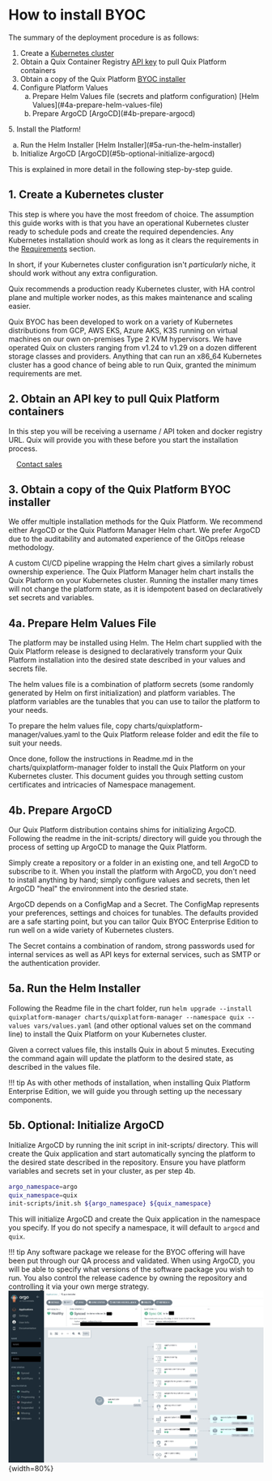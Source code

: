 # How to install BYOC

The summary of the deployment procedure is as follows:

1. Create a [Kubernetes cluster](#1-create-a-kubernetes-cluster)
2. Obtain a Quix Container Registry [API key](#2-obtain-an-api-key-to-pull-quix-platform-containers) to pull Quix Platform containers
3. Obtain a copy of the Quix Platform [BYOC installer](#3-obtain-a-copy-of-the-quix-platform-byoc-installer)
4. Configure Platform Values <ol type="a">
    <li> Prepare Helm Values file (secrets and platform configuration) [Helm Values](#4a-prepare-helm-values-file) </li>
    <li> Prepare ArgoCD [ArgoCD](#4b-prepare-argocd)  </li>
</ol>
5. Install the Platform! <ol type="a">
    <li> Run the Helm Installer [Helm Installer](#5a-run-the-helm-installer) </li>
    <li> Initialize ArgoCD [ArgoCD](#5b-optional-initialize-argocd) </li>
</ol>

This is explained in more detail in the following step-by-step guide.

## 1. Create a Kubernetes cluster

This step is where you have the most freedom of choice. The assumption this guide works with is that you have an operational Kubernetes cluster ready to schedule pods and create the required dependencies. Any Kubernetes installation should work as long as it clears the requirements in the [Requirements](requirements.md) section.

In short, if your Kubernetes cluster configuration isn't _particularly_ niche, it should work without any extra configuration.

Quix recommends a production ready Kubernetes cluster, with HA control plane and multiple worker nodes, as this makes maintenance and scaling easier.

Quix BYOC has been developed to work on a variety of Kubernetes distributions from GCP, AWS EKS, Azure AKS, K3S running on virtual machines on our own on-premises Type 2 KVM hypervisors. We have operated Quix on clusters ranging from v1.24 to v1.29 on a dozen different storage classes and providers. Anything that can run an x86_64 Kubernetes cluster has a good chance of being able to run Quix, granted the minimum requirements are met.

## 2. Obtain an API key to pull Quix Platform containers

In this step you will be receiving a username / API token and docker registry URL. Quix will provide you with these before you start the installation process.

&nbsp;&nbsp;&nbsp;&nbsp;[Contact sales](https://share.hsforms.com/1iW0TmZzKQMChk0lxd_tGiw4yjw2)

## 3. Obtain a copy of the Quix Platform BYOC installer

We offer multiple installation methods for the Quix Platform. We recommend either ArgoCD or the Quix Platform Manager Helm chart. We prefer ArgoCD due to the auditability and automated experience of the GitOps release methodology. 

A custom CI/CD pipeline wrapping the Helm chart gives a similarly robust ownership experience. The Quix Platform Manager helm chart installs the Quix Platform on your Kubernetes cluster. Running the installer many times will not change the platform state, as it is idempotent based on declaratively set secrets and variables.

## 4a. Prepare Helm Values File

The platform may be installed using Helm. The Helm chart supplied with the Quix Platform release is designed to declaratively transform your Quix Platform installation into the desired state described in your values and secrets file.

The helm values file is a combination of platform secrets (some randomly generated by Helm on first initialization) and platform variables. The platform variables are the tunables that you can use to tailor the platform to your needs.

To prepare the helm values file, copy charts/quixplatform-manager/values.yaml to the Quix Platform release folder and edit the file to suit your needs.

Once done, follow the instructions in Readme.md in the charts/quixplatform-manager folder to install the Quix Platform on your Kubernetes cluster. This document guides you through setting custom certificates and intricacies of Namespace management.

## 4b. Prepare ArgoCD

Our Quix Platform distribution contains shims for initializing ArgoCD. Following the readme in the init-scripts/ directory will guide you through the process of setting up ArgoCD to manage the Quix Platform.

Simply create a repository or a folder in an existing one, and tell ArgoCD to subscribe to it. When you install the platform with ArgoCD, you don't need to install anything by hand; simply configure values and secrets, then let ArgoCD "heal" the environment into the desried state.

ArgoCD depends on a ConfigMap and a Secret. The ConfigMap represents your preferences, settings and choices for tunables. The defaults provided are a safe starting point, but you can tailor Quix BYOC Enterprise Edition to run well on a wide variety of Kubernetes clusters.

The Secret contains a combination of random, strong passwords used for internal services as well as API keys for external services, such as SMTP or the authentication provider.

## 5a. Run the Helm Installer

Following the Readme file in the chart folder, run `helm upgrade --install quixplatform-manager charts/quixplatform-manager --namespace quix --values vars/values.yaml` (and other optional values set on the command line) to install the Quix Platform on your Kubernetes cluster.

Given a correct values file, this installs Quix in about 5 minutes. Executing the command again will update the platform to the desired state, as described in the values file.

!!! tip
    As with other methods of installation, when installing Quix Platform Enterprise Edition, we will guide you through setting up the necessary components.


## 5b. Optional: Initialize ArgoCD

Initialize ArgoCD by running the init script in init-scripts/ directory. This will create the Quix application and start automatically syncing the platform to the desired state described in the repository. Ensure you have platform variables and secrets set in your cluster, as per step 4b.

```bash
argo_namespace=argo
quix_namespace=quix
init-scripts/init.sh ${argo_namespace} ${quix_namespace}
```

This will initialize ArgoCD and create the Quix application in the namespace you specify. If you do not specify a namespace, it will default to `argocd` and `quix`.

!!! tip
    Any software package we release for the BYOC offering will have been put through our QA process and validated. When using ArgoCD, you will be able to specify what versions of the software package you wish to run. You also control the release cadence by owning the repository and controlling it via your own merge strategy.
![Quixplatform ArgoCD](../images/byoc/quix-installer-argocd-dashboard-view.jpg){width=80%}
